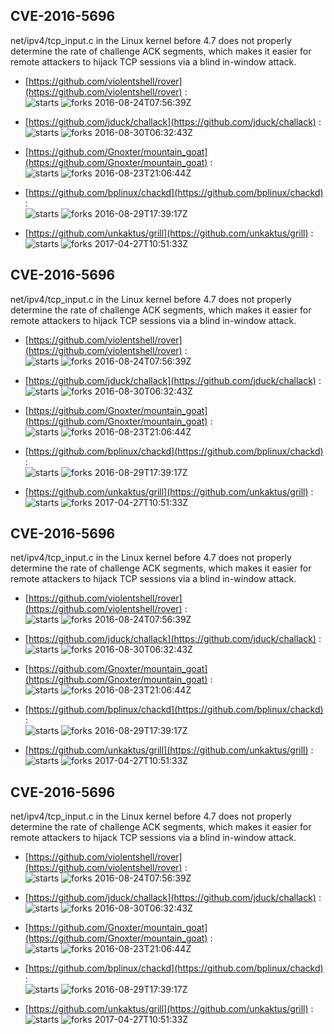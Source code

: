 ## CVE-2016-5696
 net/ipv4/tcp_input.c in the Linux kernel before 4.7 does not properly determine the rate of challenge ACK segments, which makes it easier for remote attackers to hijack TCP sessions via a blind in-window attack.

- [https://github.com/violentshell/rover](https://github.com/violentshell/rover) :  
![starts](https://img.shields.io/github/stars/violentshell/rover.svg) 
![forks](https://img.shields.io/github/forks/violentshell/rover.svg) 
2016-08-24T07:56:39Z

- [https://github.com/jduck/challack](https://github.com/jduck/challack) :  
![starts](https://img.shields.io/github/stars/jduck/challack.svg) 
![forks](https://img.shields.io/github/forks/jduck/challack.svg) 
2016-08-30T06:32:43Z

- [https://github.com/Gnoxter/mountain_goat](https://github.com/Gnoxter/mountain_goat) :  
![starts](https://img.shields.io/github/stars/Gnoxter/mountain_goat.svg) 
![forks](https://img.shields.io/github/forks/Gnoxter/mountain_goat.svg) 
2016-08-23T21:06:44Z

- [https://github.com/bplinux/chackd](https://github.com/bplinux/chackd) :  
![starts](https://img.shields.io/github/stars/bplinux/chackd.svg) 
![forks](https://img.shields.io/github/forks/bplinux/chackd.svg) 
2016-08-29T17:39:17Z

- [https://github.com/unkaktus/grill](https://github.com/unkaktus/grill) :  
![starts](https://img.shields.io/github/stars/unkaktus/grill.svg) 
![forks](https://img.shields.io/github/forks/unkaktus/grill.svg) 
2017-04-27T10:51:33Z

## CVE-2016-5696
 net/ipv4/tcp_input.c in the Linux kernel before 4.7 does not properly determine the rate of challenge ACK segments, which makes it easier for remote attackers to hijack TCP sessions via a blind in-window attack.

- [https://github.com/violentshell/rover](https://github.com/violentshell/rover) :  
![starts](https://img.shields.io/github/stars/violentshell/rover.svg) 
![forks](https://img.shields.io/github/forks/violentshell/rover.svg) 
2016-08-24T07:56:39Z

- [https://github.com/jduck/challack](https://github.com/jduck/challack) :  
![starts](https://img.shields.io/github/stars/jduck/challack.svg) 
![forks](https://img.shields.io/github/forks/jduck/challack.svg) 
2016-08-30T06:32:43Z

- [https://github.com/Gnoxter/mountain_goat](https://github.com/Gnoxter/mountain_goat) :  
![starts](https://img.shields.io/github/stars/Gnoxter/mountain_goat.svg) 
![forks](https://img.shields.io/github/forks/Gnoxter/mountain_goat.svg) 
2016-08-23T21:06:44Z

- [https://github.com/bplinux/chackd](https://github.com/bplinux/chackd) :  
![starts](https://img.shields.io/github/stars/bplinux/chackd.svg) 
![forks](https://img.shields.io/github/forks/bplinux/chackd.svg) 
2016-08-29T17:39:17Z

- [https://github.com/unkaktus/grill](https://github.com/unkaktus/grill) :  
![starts](https://img.shields.io/github/stars/unkaktus/grill.svg) 
![forks](https://img.shields.io/github/forks/unkaktus/grill.svg) 
2017-04-27T10:51:33Z

## CVE-2016-5696
 net/ipv4/tcp_input.c in the Linux kernel before 4.7 does not properly determine the rate of challenge ACK segments, which makes it easier for remote attackers to hijack TCP sessions via a blind in-window attack.

- [https://github.com/violentshell/rover](https://github.com/violentshell/rover) :  
![starts](https://img.shields.io/github/stars/violentshell/rover.svg) 
![forks](https://img.shields.io/github/forks/violentshell/rover.svg) 
2016-08-24T07:56:39Z

- [https://github.com/jduck/challack](https://github.com/jduck/challack) :  
![starts](https://img.shields.io/github/stars/jduck/challack.svg) 
![forks](https://img.shields.io/github/forks/jduck/challack.svg) 
2016-08-30T06:32:43Z

- [https://github.com/Gnoxter/mountain_goat](https://github.com/Gnoxter/mountain_goat) :  
![starts](https://img.shields.io/github/stars/Gnoxter/mountain_goat.svg) 
![forks](https://img.shields.io/github/forks/Gnoxter/mountain_goat.svg) 
2016-08-23T21:06:44Z

- [https://github.com/bplinux/chackd](https://github.com/bplinux/chackd) :  
![starts](https://img.shields.io/github/stars/bplinux/chackd.svg) 
![forks](https://img.shields.io/github/forks/bplinux/chackd.svg) 
2016-08-29T17:39:17Z

- [https://github.com/unkaktus/grill](https://github.com/unkaktus/grill) :  
![starts](https://img.shields.io/github/stars/unkaktus/grill.svg) 
![forks](https://img.shields.io/github/forks/unkaktus/grill.svg) 
2017-04-27T10:51:33Z

## CVE-2016-5696
 net/ipv4/tcp_input.c in the Linux kernel before 4.7 does not properly determine the rate of challenge ACK segments, which makes it easier for remote attackers to hijack TCP sessions via a blind in-window attack.

- [https://github.com/violentshell/rover](https://github.com/violentshell/rover) :  
![starts](https://img.shields.io/github/stars/violentshell/rover.svg) 
![forks](https://img.shields.io/github/forks/violentshell/rover.svg) 
2016-08-24T07:56:39Z

- [https://github.com/jduck/challack](https://github.com/jduck/challack) :  
![starts](https://img.shields.io/github/stars/jduck/challack.svg) 
![forks](https://img.shields.io/github/forks/jduck/challack.svg) 
2016-08-30T06:32:43Z

- [https://github.com/Gnoxter/mountain_goat](https://github.com/Gnoxter/mountain_goat) :  
![starts](https://img.shields.io/github/stars/Gnoxter/mountain_goat.svg) 
![forks](https://img.shields.io/github/forks/Gnoxter/mountain_goat.svg) 
2016-08-23T21:06:44Z

- [https://github.com/bplinux/chackd](https://github.com/bplinux/chackd) :  
![starts](https://img.shields.io/github/stars/bplinux/chackd.svg) 
![forks](https://img.shields.io/github/forks/bplinux/chackd.svg) 
2016-08-29T17:39:17Z

- [https://github.com/unkaktus/grill](https://github.com/unkaktus/grill) :  
![starts](https://img.shields.io/github/stars/unkaktus/grill.svg) 
![forks](https://img.shields.io/github/forks/unkaktus/grill.svg) 
2017-04-27T10:51:33Z

